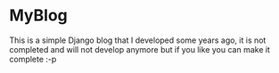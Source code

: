 MyBlog
======

This is a simple Django blog that I developed some years ago,
it is not completed and will not develop anymore
but if you like you can make it complete :-p
